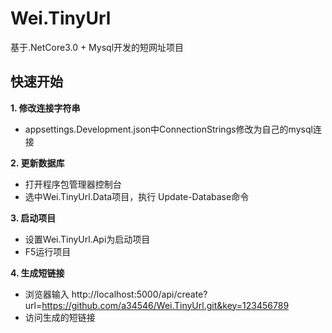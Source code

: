 # Wei.TinyUrl
基于.NetCore3.0 + Mysql开发的短网址项目

## 快速开始
**1. 修改连接字符串**
- appsettings.Development.json中ConnectionStrings修改为自己的mysql连接
	
**2. 更新数据库**
- 打开程序包管理器控制台
- 选中Wei.TinyUrl.Data项目，执行 Update-Database命令
	
**3. 启动项目**
- 设置Wei.TinyUrl.Api为启动项目
- F5运行项目

**4. 生成短链接**
- 浏览器输入 http://localhost:5000/api/create?url=https://github.com/a34546/Wei.TinyUrl.git&key=123456789 
- 访问生成的短链接
